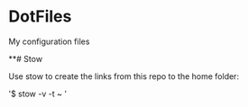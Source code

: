 DotFiles
========

My configuration files

**# Stow

Use stow to create the links from this repo to the home folder:

'$ stow -v -t ~ <folder from this respo>'
